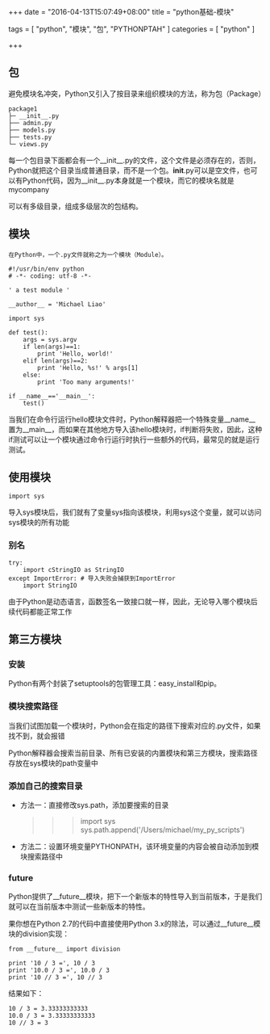 +++
date = "2016-04-13T15:07:49+08:00"
title = "python基础-模块"

tags = [ "python", "模块", "包", "PYTHONPTAH" ]
categories = [
  "python"
]

+++
<!--more-->

## 包

避免模块名冲突，Python又引入了按目录来组织模块的方法，称为包（Package）


    package1
    ├─ __init__.py
    ├── admin.py
    ├── models.py
    ├── tests.py
    └─ views.py

每一个包目录下面都会有一个__init__.py的文件，这个文件是必须存在的，否则，Python就把这个目录当成普通目录，而不是一个包。__init__.py可以是空文件，也可以有Python代码，因为__init__.py本身就是一个模块，而它的模块名就是mycompany

可以有多级目录，组成多级层次的包结构。

## 模块

    在Python中，一个.py文件就称之为一个模块（Module）。

    #!/usr/bin/env python
    # -*- coding: utf-8 -*-

    ' a test module '

    __author__ = 'Michael Liao'

    import sys

    def test():
        args = sys.argv
        if len(args)==1:
            print 'Hello, world!'
        elif len(args)==2:
            print 'Hello, %s!' % args[1]
        else:
            print 'Too many arguments!'

    if __name__=='__main__':
        test()

当我们在命令行运行hello模块文件时，Python解释器把一个特殊变量__name__置为__main__，而如果在其他地方导入该hello模块时，if判断将失败，因此，这种if测试可以让一个模块通过命令行运行时执行一些额外的代码，最常见的就是运行测试。

## 使用模块

    import sys

导入sys模块后，我们就有了变量sys指向该模块，利用sys这个变量，就可以访问sys模块的所有功能


### 别名

    try:
        import cStringIO as StringIO
    except ImportError: # 导入失败会捕获到ImportError
        import StringIO

由于Python是动态语言，函数签名一致接口就一样，因此，无论导入哪个模块后续代码都能正常工作


## 第三方模块

### 安装

Python有两个封装了setuptools的包管理工具：easy_install和pip。

### 模块搜索路径

当我们试图加载一个模块时，Python会在指定的路径下搜索对应的.py文件，如果找不到，就会报错

Python解释器会搜索当前目录、所有已安装的内置模块和第三方模块，搜索路径存放在sys模块的path变量中

### 添加自己的搜索目录

* 方法一：直接修改sys.path，添加要搜索的目录

    >>> import sys
    >>> sys.path.append('/Users/michael/my_py_scripts')

* 方法二：设置环境变量PYTHONPATH，该环境变量的内容会被自动添加到模块搜索路径中


### future

Python提供了__future__模块，把下一个新版本的特性导入到当前版本，于是我们就可以在当前版本中测试一些新版本的特性。

果你想在Python 2.7的代码中直接使用Python 3.x的除法，可以通过__future__模块的division实现：

    from __future__ import division

    print '10 / 3 =', 10 / 3
    print '10.0 / 3 =', 10.0 / 3
    print '10 // 3 =', 10 // 3

结果如下：

    10 / 3 = 3.33333333333
    10.0 / 3 = 3.33333333333
    10 // 3 = 3
